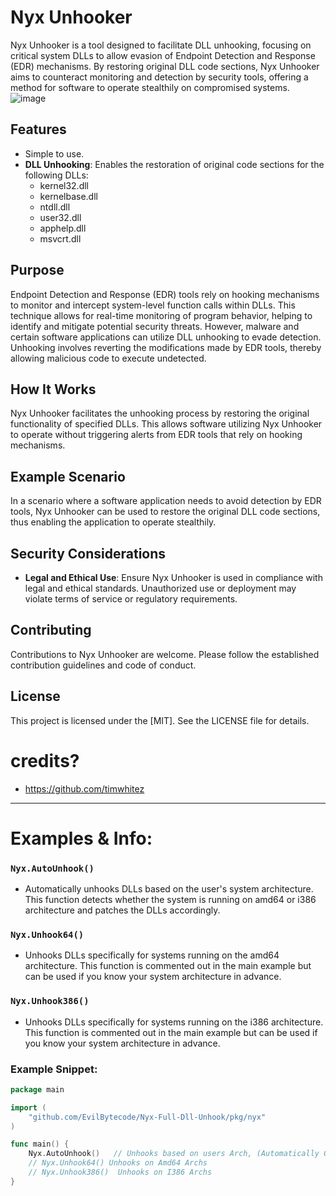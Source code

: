 # Nyx Unhooker

Nyx Unhooker is a tool designed to facilitate DLL unhooking, focusing on critical system DLLs to allow evasion of Endpoint Detection and Response (EDR) mechanisms. By restoring original DLL code sections, Nyx Unhooker aims to counteract monitoring and detection by security tools, offering a method for software to operate stealthily on compromised systems.
![image](https://github.com/user-attachments/assets/4d1731b5-501e-4c2c-93d6-44030aaafaa3)

## Features
- Simple to use.
- **DLL Unhooking**: Enables the restoration of original code sections for the following DLLs:
  - kernel32.dll
  - kernelbase.dll
  - ntdll.dll
  - user32.dll
  - apphelp.dll
  - msvcrt.dll

## Purpose

Endpoint Detection and Response (EDR) tools rely on hooking mechanisms to monitor and intercept system-level function calls within DLLs. This technique allows for real-time monitoring of program behavior, helping to identify and mitigate potential security threats. However, malware and certain software applications can utilize DLL unhooking to evade detection. Unhooking involves reverting the modifications made by EDR tools, thereby allowing malicious code to execute undetected.

## How It Works

Nyx Unhooker facilitates the unhooking process by restoring the original functionality of specified DLLs. This allows software utilizing Nyx Unhooker to operate without triggering alerts from EDR tools that rely on hooking mechanisms.

## Example Scenario

In a scenario where a software application needs to avoid detection by EDR tools, Nyx Unhooker can be used to restore the original DLL code sections, thus enabling the application to operate stealthily.

## Security Considerations

- **Legal and Ethical Use**: Ensure Nyx Unhooker is used in compliance with legal and ethical standards. Unauthorized use or deployment may violate terms of service or regulatory requirements.

## Contributing

Contributions to Nyx Unhooker are welcome. Please follow the established contribution guidelines and code of conduct.

## License

This project is licensed under the [MIT]. See the LICENSE file for details.

# credits?
- https://github.com/timwhitez
---
# Examples & Info:
### ```Nyx.AutoUnhook()```
- Automatically unhooks DLLs based on the user's system architecture. This function detects whether the system is running on amd64 or i386 architecture and patches the DLLs accordingly.

### ```Nyx.Unhook64()```
- Unhooks DLLs specifically for systems running on the amd64 architecture. This function is commented out in the main example but can be used if you know your system architecture in advance.

### ```Nyx.Unhook386()```
- Unhooks DLLs specifically for systems running on the i386 architecture. This function is commented out in the main example but can be used if you know your system architecture in advance.

### Example Snippet:
```go
package main

import (
	"github.com/EvilBytecode/Nyx-Full-Dll-Unhook/pkg/nyx"
)

func main() {
	Nyx.AutoUnhook()   // Unhooks based on users Arch, (Automatically Gets it) and patches Dlls.
	// Nyx.Unhook64() Unhooks on Amd64 Archs
	// Nyx.Unhook386()  Unhooks on I386 Archs
}
```
